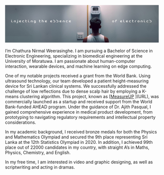 ![Diagram of the system](https://github.com/chathuracns/chathuracns/blob/main/The%20cluster%20that%20shows%20the%20sound%20absorbing%20object%20(1).jpg)

I’m Chathura Nirmal Weerasinghe. I am pursuing a Bachelor of Science in Electronic Engineering, specializing in biomedical engineering at the University of Moratuwa. I am passionate about human-computer interaction, wearable devices, and machine learning on edge computing.

One of my notable projects received a grant from the World Bank. Using ultrasound technology, our team developed a patient height-measuring device for Sri Lankan clinical systems. We successfully addressed the challenge of low reflections due to dense scalp hair by employing a K-means clustering algorithm. This project, known as 
[[MeasureUP](https://measureup.lk/)
](URL), was commercially launched as a startup and received support from the World Bank-funded AHEAD program. Under the guidance of Dr. Ajith Pasqual, I gained comprehensive experience in medical product development, from prototyping to navigating regulatory requirements and intellectual property considerations.

In my academic background, I received bronze medals for both the Physics and Mathematics Olympiad and secured the 9th place representing Sri Lanka at the 12th Statistics Olympiad in 2020. In addition, I achieved 99th place out of 22000 candidates in my country, with straight A’s in Maths, Physics, Chemistry, and English.

In my free time, I am interested in video and graphic designing, as well as scriptwriting and acting in dramas.



<!---
chathuracns/chathuracns is a ✨ special ✨ repository because its `README.md` (this file) appears on your GitHub profile.
You can click the Preview link to take a look at your changes.
--->
